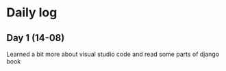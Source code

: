 # Daily log

## Day 1 (14-08)

Learned a bit more about visual studio code and read some parts of django book
